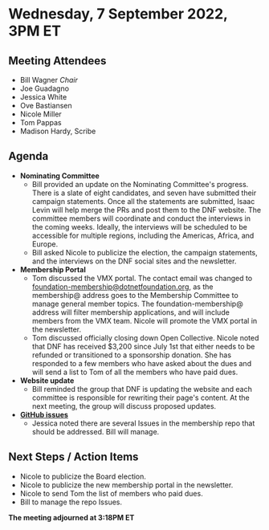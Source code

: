 # Wednesday, 7 September 2022, 3PM ET 

## Meeting Attendees ##

* Bill Wagner _Chair_
* Joe Guadagno
* Jessica White
* Ove Bastiansen
* Nicole Miller
* Tom Pappas
* Madison Hardy, Scribe

## Agenda

* **Nominating Committee**
  * Bill provided an update on the Nominating Committee's progress. There is a slate of eight candidates, and seven have submitted their campaign statements. Once all the statements are submitted, Isaac Levin will help merge the PRs and post them to the DNF website. The committee members will coordinate and conduct the interviews in the coming weeks. Ideally, the interviews will be scheduled to be accessible for multiple regions, including the Americas, Africa, and Europe.
  * Bill asked Nicole to publicize the election, the campaign statements, and the interviews on the DNF social sites and the newsletter.
* **Membership Portal**
  * Tom discussed the VMX portal. The contact email was changed to foundation-membership@dotnetfoundation.org, as the membership@ address goes to the Membership Committee to manage general member topics. The foundation-membership@ address will filter membership applications, and will include members from the VMX team. Nicole will promote the VMX portal in the newsletter.
  * Tom discussed officially closing down Open Collective. Nicole noted that DNF has received $3,200 since July 1st that either needs to be refunded or transitioned to a sponsorship donation. She has responded to a few members who have asked about the dues and will send a list to Tom of all the members who have paid dues.
* **Website update**
  * Bill reminded the group that DNF is updating the website and each committee is responsible for rewriting their page's content. At the next meeting, the group will discuss proposed updates.
* **[GitHub issues](https://github.com/dotnet-foundation/wg-membership/issues)**
  * Jessica noted there are several Issues in the membership repo that should be addressed. Bill will manage.

## Next Steps / Action Items

* Nicole to publicize the Board election.
* Nicole to publicize the new membership portal in the newsletter.
* Nicole to send Tom the list of members who paid dues.
* Bill to manage the repo Issues.

**The meeting adjourned at 3:18PM ET**
